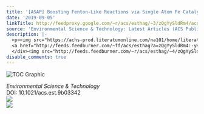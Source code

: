 ```yaml
---
title: '[ASAP] Boosting Fenton-Like Reactions via Single Atom Fe Catalysis'
date: '2019-09-05'
linkTitle: http://feedproxy.google.com/~r/acs/esthag/~3/zQgYySldRm4/acs.est.9b03342
source: 'Environmental Science & Technology: Latest Articles (ACS Publications)'
description: |-
  <p><img src="https://achs-prod.literatumonline.com/na101/home/literatum/publisher/achs/journals/content/esthag/0/esthag.ahead-of-print/acs.est.9b03342/20190905/images/medium/es9b03342_0007.gif" alt="TOC Graphic"/></p><div><cite>Environmental Science & Technology</cite></div><div>DOI: 10.1021/acs.est.9b03342</div><div class="feedflare">
  <a href="http://feeds.feedburner.com/~ff/acs/esthag?a=zQgYySldRm4:-yKejYZw_yQ:yIl2AUoC8zA"><img src="http://feeds.feedburner.com/~ff/acs/esthag?d=yIl2AUoC8zA" border="0"></img></a>
  </div><img src="http://feeds.feedburner.com/~r/acs/esthag/~4/zQgYySldRm4" ...
disable_comments: true
---
```

<p><img src="https://achs-prod.literatumonline.com/na101/home/literatum/publisher/achs/journals/content/esthag/0/esthag.ahead-of-print/acs.est.9b03342/20190905/images/medium/es9b03342_0007.gif" alt="TOC Graphic"/></p><div><cite>Environmental Science & Technology</cite></div><div>DOI: 10.1021/acs.est.9b03342</div><div class="feedflare">
<a href="http://feeds.feedburner.com/~ff/acs/esthag?a=zQgYySldRm4:-yKejYZw_yQ:yIl2AUoC8zA"><img src="http://feeds.feedburner.com/~ff/acs/esthag?d=yIl2AUoC8zA" border="0"></img></a>
</div><img src="http://feeds.feedburner.com/~r/acs/esthag/~4/zQgYySldRm4" ...